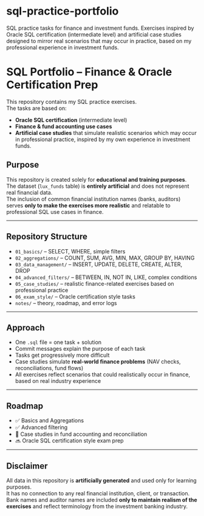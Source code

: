 # sql-practice-portfolio
SQL practice tasks for finance and investment funds. Exercises inspired by Oracle SQL certification (intermediate level) and artificial case studies designed to mirror real scenarios that may occur in practice, based on my professional experience in investment funds.
# SQL Portfolio – Finance & Oracle Certification Prep

This repository contains my SQL practice exercises.  
The tasks are based on:
- **Oracle SQL certification** (intermediate level)  
- **Finance & fund accounting use cases**  
- **Artificial case studies** that simulate realistic scenarios which may occur in professional practice, inspired by my own experience in investment funds.  

## Purpose
This repository is created solely for **educational and training purposes**.  
The dataset (`lux_funds` table) is **entirely artificial** and does not represent real financial data.  
The inclusion of common financial institution names (banks, auditors) serves **only to make the exercises more realistic** and relatable to professional SQL use cases in finance.


---

## Repository Structure
- `01_basics/` – SELECT, WHERE, simple filters  
- `02_aggregations/` – COUNT, SUM, AVG, MIN, MAX, GROUP BY, HAVING  
- `03_data_management/` – INSERT, UPDATE, DELETE, CREATE, ALTER, DROP  
- `04_advanced_filters/` – BETWEEN, IN, NOT IN, LIKE, complex conditions  
- `05_case_studies/` – realistic finance-related exercises based on professional practice  
- `06_exam_style/` – Oracle certification style tasks  
- `notes/` – theory, roadmap, and error logs  

---

## Approach
- One `.sql` file = one task + solution  
- Commit messages explain the purpose of each task  
- Tasks get progressively more difficult  
- Case studies simulate **real-world finance problems** (NAV checks, reconciliations, fund flows)  
- All exercises reflect scenarios that could realistically occur in finance, based on real industry experience  

---

## Roadmap
- ✅ Basics and Aggregations  
- ✅ Advanced filtering  
- 🔄 Case studies in fund accounting and reconciliation  
- 🔜 Oracle SQL certification style exam prep  

---

## Disclaimer
All data in this repository is **artificially generated** and used only for learning purposes.  
It has no connection to any real financial institution, client, or transaction.  
Bank names and auditor names are included **only to maintain realism of the exercises** and reflect terminology from the investment banking industry.  
